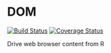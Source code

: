 # DOM

[![Build Status](https://travis-ci.org/pmur002/DOM.svg?branch=master)](https://travis-ci.org/pmur002/DOM)
[![Coverage Status](https://codecov.io/github/pmur002/DOM/coverage.svg?branch=master)](https://codecov.io/github/pmur002/DOM)

Drive web browser content from R

